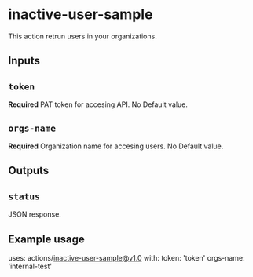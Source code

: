 # inactive-user-sample

This action retrun users in your organizations.
## Inputs

## `token`

**Required** PAT token for accesing API. No Default value.

## `orgs-name`

**Required** Organization name for accesing users. No Default value.

## Outputs

## `status`

JSON response.

## Example usage

uses: actions/inactive-user-sample@v1.0
with:
  token: 'token'
  orgs-name: 'internal-test'